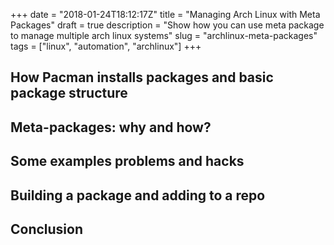 +++
date = "2018-01-24T18:12:17Z"
title = "Managing Arch Linux with Meta Packages"
draft = true
description = "Show how you can use meta package to manage multiple arch linux systems"
slug = "archlinux-meta-packages"
tags = ["linux", "automation", "archlinux"]
+++

## How Pacman installs packages and basic package structure

## Meta-packages: why and how?

## Some examples problems and hacks

## Building a package and adding to a repo

## Conclusion

